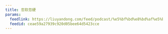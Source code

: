 ```yaml
---
title: 忽软忽硬
params:
  feedlink: https://liuyandong.com/feed/podcast/%e5%bf%bd%e8%bd%af%e5%bf%bd%e7%a1%ac/
  feedid: ceae59a27939c920d05bee64d5423cce
---
```

